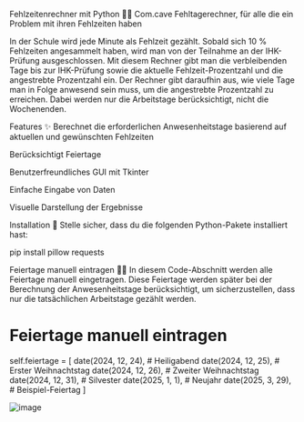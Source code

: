 Fehlzeitenrechner mit Python 🧮📅
Com.cave Fehltagerechner, für alle die ein Problem mit ihren Fehlzeiten haben

In der Schule wird jede Minute als Fehlzeit gezählt. Sobald sich 10 % Fehlzeiten angesammelt haben, wird man von der Teilnahme an der IHK-Prüfung ausgeschlossen. Mit diesem Rechner gibt man die verbleibenden Tage bis zur IHK-Prüfung sowie die aktuelle Fehlzeit-Prozentzahl und die angestrebte Prozentzahl ein. Der Rechner gibt daraufhin aus, wie viele Tage man in Folge anwesend sein muss, um die angestrebte Prozentzahl zu erreichen. Dabei werden nur die Arbeitstage berücksichtigt, nicht die Wochenenden.

Features ✨
Berechnet die erforderlichen Anwesenheitstage basierend auf aktuellen und gewünschten Fehlzeiten

Berücksichtigt Feiertage

Benutzerfreundliches GUI mit Tkinter

Einfache Eingabe von Daten

Visuelle Darstellung der Ergebnisse

Installation 🚀
Stelle sicher, dass du die folgenden Python-Pakete installiert hast:

pip install pillow requests

Feiertage manuell eintragen 🎉📆
In diesem Code-Abschnitt werden alle Feiertage manuell eingetragen. Diese Feiertage werden später bei der Berechnung der Anwesenheitstage berücksichtigt, um sicherzustellen, dass nur die tatsächlichen Arbeitstage gezählt werden.
# Feiertage manuell eintragen
self.feiertage = [
    date(2024, 12, 24),  # Heiligabend
    date(2024, 12, 25),  # Erster Weihnachtstag
    date(2024, 12, 26),  # Zweiter Weihnachtstag
    date(2024, 12, 31),  # Silvester
    date(2025, 1, 1),    # Neujahr
    date(2025, 3, 29),   # Beispiel-Feiertag
]

![image](https://github.com/user-attachments/assets/27e36b2c-6b6b-410b-8266-c661a98ee109)

